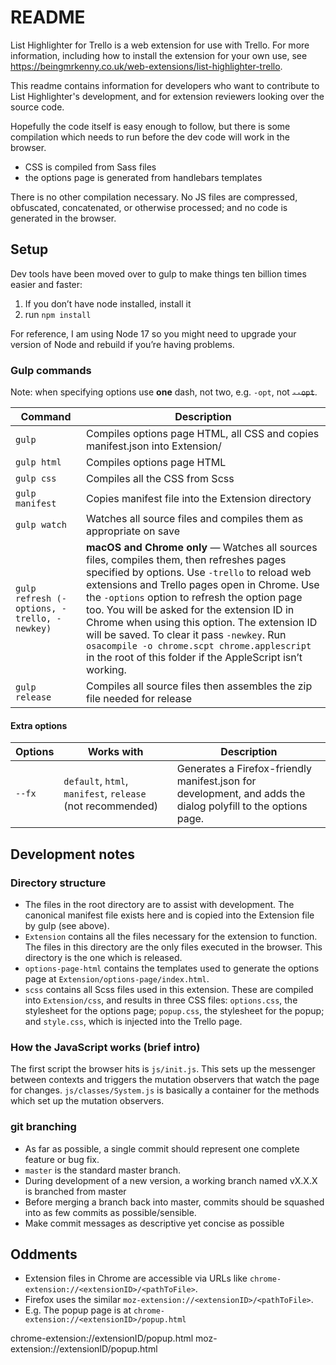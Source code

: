# README

List Highlighter for Trello is a web extension for use with Trello. For more information, including how to install the extension for your own use, see <https://beingmrkenny.co.uk/web-extensions/list-highlighter-trello>.

This readme contains information for developers who want to contribute to List Highlighter's development, and for extension reviewers looking over the source code.

Hopefully the code itself is easy enough to follow, but there is some compilation which needs to run before the dev code will work in the browser.

- CSS is compiled from Sass files
- the options page is generated from handlebars templates

There is no other compilation necessary. No JS files are compressed, obfuscated, concatenated, or otherwise processed; and no code is generated in the browser.

## Setup

Dev tools have been moved over to gulp to make things ten billion times easier and faster:

1. If you don’t have node installed, install it
2. run `npm install`

For reference, I am using Node 17 so you might need to upgrade your version of Node and rebuild if you’re having problems.

### Gulp commands

Note: when specifying options use **one** dash, not two, e.g. `-opt`, not ~~`--opt`~~.

| Command | Description |
|---------|-------------|
| `gulp` | Compiles options page HTML, all CSS and copies manifest.json into Extension/ |
| `gulp html` | Compiles options page HTML |
| `gulp css` | Compiles all the CSS from Scss |
| `gulp manifest` | Copies manifest file into the Extension directory |
| `gulp watch` | Watches all source files and compiles them as appropriate on save |
| `gulp refresh (-options, -trello, -newkey)` | **macOS and Chrome only** — Watches all sources files, compiles them, then refreshes pages specified by options. Use `-trello` to reload web extensions and Trello pages open in Chrome. Use the `-options` option to refresh the option page too. You will be asked for the extension ID in Chrome when using this option. The extension ID will be saved. To clear it pass `-newkey`. Run `osacompile -o chrome.scpt chrome.applescript` in the root of this folder if the AppleScript isn’t working. |
| `gulp release` | Compiles all source files then assembles the zip file needed for release |

#### Extra options

| Options | Works with | Description |
|---------|------------|-------------|
| `--fx` | `default`, `html`, `manifest`, `release` (not recommended) | Generates a Firefox-friendly manifest.json for development, and adds the dialog polyfill to the options page. |

## Development notes

### Directory structure

- The files in the root directory are to assist with development. The canonical manifest file exists here and is copied into the Extension file by gulp (see above).
- `Extension` contains all the files necessary for the extension to function. The files in this directory are the only files executed in the browser. This directory is the one which is released.
- `options-page-html` contains the templates used to generate the options page at `Extension/options-page/index.html`.
- `scss` contains all Scss files used in this extension. These are compiled into `Extension/css`, and results in three CSS files: `options.css`, the stylesheet for the options page; `popup.css`, the stylesheet for the popup; and `style.css`, which is injected into the Trello page.

### How the JavaScript works (brief intro)

The first script the browser hits is `js/init.js`. This sets up the messenger between contexts and triggers the mutation observers that watch the page for changes. `js/classes/System.js` is basically a container for the methods which set up the mutation observers.

### git branching

- As far as possible, a single commit should represent one complete feature or bug fix.
- `master` is the standard master branch.
- During development of a new version, a working branch named vX.X.X is branched from master
- Before merging a branch back into master, commits should be squashed into as few commits as possible/sensible.
- Make commit messages as descriptive yet concise as possible

## Oddments

- Extension files in Chrome are accessible via URLs like `chrome-extension://<extensionID>/<pathToFile>`.
- Firefox uses the similar `moz-extension://<extensionID>/<pathToFile>`.
- E.g. The popup page is at `chrome-extension://<extensionID>/popup.html`

chrome-extension://extensionID/popup.html
moz-extension://extensionID/popup.html
